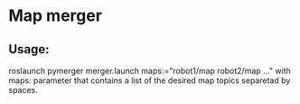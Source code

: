 # Map merger

## Usage: 
roslaunch pymerger merger.launch maps:="robot1/map robot2/map ..."
with maps: parameter that contains a list of the desired map topics separetad by spaces.

